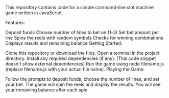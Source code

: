 This repository contains code for a simple command-line slot machine game written in JavaScript.

Features:

Deposit funds
Choose number of lines to bet on (1-3)
Set bet amount per line
Spins the reels with random symbols
Checks for winning combinations
Displays results and remaining balance
Getting Started:

Clone this repository or download the files.
Open a terminal in the project directory.
Install any required dependencies (if any). (This code snippet doesn't show external dependencies)
Run the game using node filename.js (replace filename.js with your actual file name).
Playing the Game:

Follow the prompts to deposit funds, choose the number of lines, and set your bet.
The game will spin the reels and display the results.
You will see your remaining balance after each spin.
